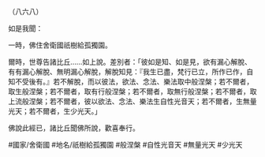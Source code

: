 （八六八）

如是我聞：

一時，佛住舍衛國祇樹給孤獨園。

爾時，世尊告諸比丘……如上說。差別者：「彼如是知、如是見，欲有漏心解脫、有有漏心解脫、無明漏心解脫，解脫知見：『我生已盡，梵行已立，所作已作，自知不受後有。』若不解脫，而以彼法，欲法、念法、樂法取中般涅槃；若不爾者，取生般涅槃；若不爾者，取有行般涅槃；若不爾者，取無行般涅槃；若不爾者，取上流般涅槃；若不爾者，彼以欲法、念法、樂法生自性光音天；若不爾者，生無量光天；若不爾者，生少光天。」

佛說此經已，諸比丘聞佛所說，歡喜奉行。

#國家/舍衛國
#地名/祇樹給孤獨園
#般涅槃
#自性光音天
#無量光天
#少光天
